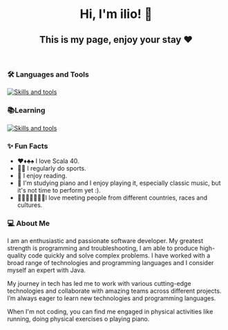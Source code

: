 

<h1 align="center">Hi, I'm ilio! 👋 </h1>
<h2 align="center">This is my page, enjoy your stay ❤️ </h2>
<br/>





<h3>🛠️ Languages and Tools</h3>
<p>
  <a href="https://skillicons.dev">
    <img src="https://skillicons.dev/icons?i=java,linux,git,jenkins,maven,spring&theme=light" alt="Skills and tools"/>
  </a>
</p>

<h3>📚Learning</h3>
<p>
  <a href="https://skillicons.dev">
    <img src="https://skillicons.dev/icons?i=python&theme=light" alt="Skills and tools"/>
  </a>
</p>
  



       

<h3>✨ Fun Facts</h3>
<ul>
<li>♥️♦️♣️♠️ I love Scala 40.</li>
<li>🏃🏻 I regularly do sports.</li>
<li>📖 I enjoy reading.</li>
<li>🎹 I'm studying piano and I enjoy playing it, especially classic music, but it's not time to perform yet :).</li>
<li>👨👨🏻👨🏽👨🏿I love meeting people from different countries, races and cultures.</li>
</ul>

<h3>‍💻 About Me</h3>
<p>
I am an enthusiastic and passionate software developer. My greatest strength is programming and troubleshooting, I am able to produce high-quality code quickly and solve complex problems. 
I have worked with a broad range of technologies and programming languages and I consider myself an expert with Java.
</p>
<p>
My journey in tech has led me to work with various cutting-edge technologies and collaborate with amazing teams across different
projects. I’m always eager to learn new technologies and programming languages.
</p>
<p>
When I'm not coding, you can find me engaged in physical activities like running, doing physical exercises o playing piano.
</p>

